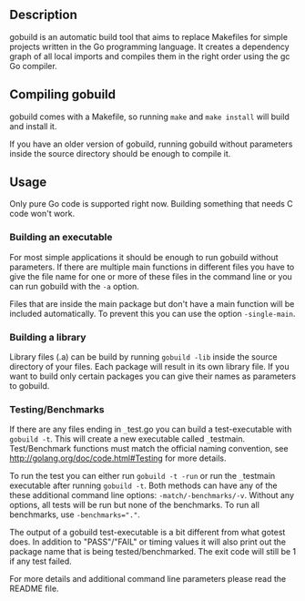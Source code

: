## Description ##

gobuild is an automatic build tool that aims to replace Makefiles for simple projects written in the Go programming language. It creates a dependency graph of all local imports and compiles them in the right order using the gc Go compiler.

## Compiling gobuild ##

gobuild comes with a Makefile, so running `make` and `make install` will build and install it.

If you have an older version of gobuild, running gobuild without parameters inside the source directory should be enough to compile it.

## Usage ##

Only pure Go code is supported right now. Building something that needs C code won't work.

### Building an executable ###

For most simple applications it should be enough to run gobuild without parameters. If there are multiple main functions in different files you have to give the file name for one or more of these files in the command line or you can run gobuild with the `-a` option.

Files that are inside the main package but don't have a main function will be included automatically. To prevent this you can use the option `-single-main`.

### Building a library ###

Library files (.a) can be build by running `gobuild -lib` inside the source directory of your files. Each package will result in its own library file. If you want to build only certain packages you can give their names as parameters to gobuild.

### Testing/Benchmarks ###

If there are any files ending in `_`test.go you can build a test-executable with `gobuild -t`. This will create a new executable called `_`testmain. Test/Benchmark functions must match the official naming convention, see http://golang.org/doc/code.html#Testing for more details.

To run the test you can either run `gobuild -t -run` or run the `_`testmain executable after running `gobuild -t`. Both methods can have any of the these additional command line options: `-match/-benchmarks/-v`.
Without any options, all tests will be run but none of the benchmarks. To
run all benchmarks, use `-benchmarks="."`.

The output of a gobuild test-executable is a bit different from what gotest does. In addition to "PASS"/"FAIL" or timing values it will also print out the package name that is being tested/benchmarked. The exit code will still be 1 if any test failed.

For more details and additional command line parameters please read the README file.